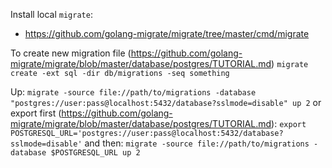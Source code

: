Install local `migrate`:
- https://github.com/golang-migrate/migrate/tree/master/cmd/migrate

To create new migration file (https://github.com/golang-migrate/migrate/blob/master/database/postgres/TUTORIAL.md)
`migrate create -ext sql -dir db/migrations -seq something`

Up:
`migrate -source file://path/to/migrations -database "postgres://user:pass@localhost:5432/database?sslmode=disable" up 2`
or export first (https://github.com/golang-migrate/migrate/blob/master/database/postgres/TUTORIAL.md):
`export POSTGRESQL_URL='postgres://user:pass@localhost:5432/database?sslmode=disable'`
and then:
`migrate -source file://path/to/migrations -database $POSTGRESQL_URL up 2`